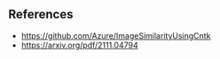 ## References

* https://github.com/Azure/ImageSimilarityUsingCntk
* https://arxiv.org/pdf/2111.04794